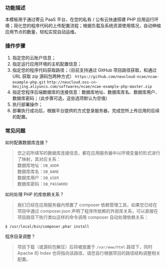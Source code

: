 ### 功能描述
本模板用于通过寄云 PaaS 平台，在您的私有 / 公有云快速搭建 PHP 应用运行环境；简化您的程序代码的上传配置流程；根据负载及系统资源使用情况，自动伸缩应用节点的数量，轻松实现自动运维。

### 操作步骤
1. 指定您的云账户信息；
2. 指定运行应用环境的主机配置信息；
3. 指定您的程序代码获取路径；（目前支持通过 GitHub 项目路径获取，和通过 URL 获取 zip 源码包两种方式）
`https://github.com/neucloud-ncae/ncae-example-php.git`
`http://neucloud.oss-cn-beijing.aliyuncs.com/softwares/ncae/ncae-example-php-master.zip`
4. 指定您程序后端数据库的连接信息：数据库地址、数据库库名、数据库用户、数据库密码；（此步骤可选，这些选项默认为空值）
5. 执行部署操作；
6. 部署执行成功后，根据平台提供的方式登录服务器，完成您所上传应用的后续的配置。

### 常见问题
如何配置数据库连接？
> 您之前所填写的数据库连接信息，都在应用服务器中以环境变量的形式进行了映射，其对应关系：  
数据库地址：`DB_ADDR`  
数据库库名：`DB_NAME`  
数据库用户：`DB_USER`  
数据库密码：`DB_PASSWORD`

如何处理 PHP 的库依赖关系？
> 我们已经在应用服务器内预置了 composer 依赖管理工具，如果您已经在项目中通过 composer.json 声明了程序所依赖的外部库关系，可以直接在项目路径下执行类似这样的命令调用 composer 自动处理依赖关系：
```
$ /usr/local/bin/composer.phar install
```

程序目录调整？
> 项目下载（或源码包解压）后将被放置于 `/var/www/html` 路径下，同时 Apache 的 Index 也将指向该路径，请您自行根据项目的路径结构调整相关配置。
